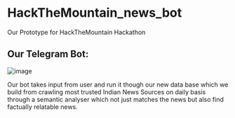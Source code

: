 # HackTheMountain_news_bot
Our Prototype for HackTheMountain Hackathon

## Our Telegram Bot:
![image](https://user-images.githubusercontent.com/17181457/95664489-e9f9d980-0b65-11eb-9126-b0209aa132e9.png)


Our bot takes input from user and run it though our new data base which we build from crawling most trusted Indian News Sources on daily basis through a semantic analyser which not just matches the news but also find factually relatable news.
